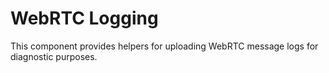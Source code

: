 # WebRTC Logging

This component provides helpers for uploading WebRTC message logs for diagnostic
purposes.
